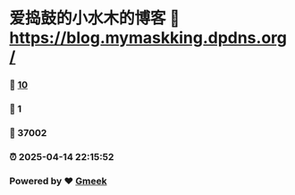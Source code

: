 # 爱捣鼓的小水木的博客 :link: https://blog.mymaskking.dpdns.org/ 
### :page_facing_up: [10](https://blog.mymaskking.dpdns.org//tag.html) 
### :speech_balloon: 1 
### :hibiscus: 37002 
### :alarm_clock: 2025-04-14 22:15:52 
### Powered by :heart: [Gmeek](https://github.com/Meekdai/Gmeek)
